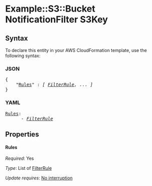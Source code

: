 # Example::S3::Bucket NotificationFilter S3Key

## Syntax

To declare this entity in your AWS CloudFormation template, use the following syntax:

### JSON

<pre>
{
    "<a href="#rules" title="Rules">Rules</a>" : <i>[ <a href="filterrule.md">FilterRule</a>, ... ]</i>
}
</pre>

### YAML

<pre>
<a href="#rules" title="Rules">Rules</a>: <i>
      - <a href="filterrule.md">FilterRule</a></i>
</pre>

## Properties

#### Rules

_Required_: Yes

_Type_: List of <a href="filterrule.md">FilterRule</a>

_Update requires_: [No interruption](https://docs.aws.amazon.com/AWSCloudFormation/latest/UserGuide/using-cfn-updating-stacks-update-behaviors.html#update-no-interrupt)
